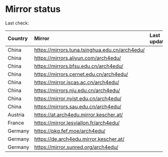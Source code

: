 <script src="./time.js"></script>
# Mirror status
Last check: <script type="text/javascript">localize(1706181338.7762003);</script>

|Country|Mirror|Last update|
|:------|:-----|:----------|
|China|https://mirrors.tuna.tsinghua.edu.cn/arch4edu/|<script type="text/javascript">localize(1706164572);</script>|
|China|https://mirrors.aliyun.com/arch4edu/|<script type="text/javascript">localize(1706164572);</script>|
|China|https://mirrors.bfsu.edu.cn/arch4edu/|<script type="text/javascript">localize(1706164572);</script>|
|China|https://mirrors.cernet.edu.cn/arch4edu/|<script type="text/javascript">localize(1706164572);</script>|
|China|https://mirror.iscas.ac.cn/arch4edu/|<script type="text/javascript">localize(1706164572);</script>|
|China|https://mirrors.nju.edu.cn/arch4edu/|<script type="text/javascript">localize(1706121158);</script>|
|China|https://mirror.nyist.edu.cn/arch4edu/|<script type="text/javascript">localize(1706121158);</script>|
|China|https://mirrors.sau.edu.cn/arch4edu/|<script type="text/javascript">localize(1706164572);</script>|
|Austria|https://at.arch4edu.mirror.kescher.at/|<script type="text/javascript">localize(1706164572);</script>|
|France|https://mirror.lesviallon.fr/arch4edu/|<script type="text/javascript">localize(1706121158);</script>|
|Germany|https://pkg.fef.moe/arch4edu/|<script type="text/javascript">localize(1706164572);</script>|
|Germany|https://de.arch4edu.mirror.kescher.at/|<script type="text/javascript">localize(1706164572);</script>|
|Germany|https://mirror.sunred.org/arch4edu/|<script type="text/javascript">localize(1706164572);</script>|

<script src="./tablefilter/tablefilter.js"></script>
<script src="./table.js"></script>